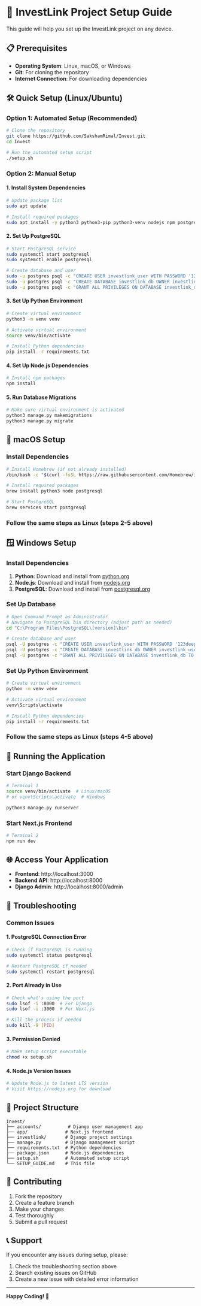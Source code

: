 # 🚀 InvestLink Project Setup Guide

This guide will help you set up the InvestLink project on any device.

## 📋 Prerequisites

- **Operating System**: Linux, macOS, or Windows
- **Git**: For cloning the repository
- **Internet Connection**: For downloading dependencies

## 🛠️ Quick Setup (Linux/Ubuntu)

### Option 1: Automated Setup (Recommended)
```bash
# Clone the repository
git clone https://github.com/SakshamRimal/Invest.git
cd Invest

# Run the automated setup script
./setup.sh
```

### Option 2: Manual Setup

#### 1. Install System Dependencies
```bash
# Update package list
sudo apt update

# Install required packages
sudo apt install -y python3 python3-pip python3-venv nodejs npm postgresql postgresql-contrib build-essential
```

#### 2. Set Up PostgreSQL
```bash
# Start PostgreSQL service
sudo systemctl start postgresql
sudo systemctl enable postgresql

# Create database and user
sudo -u postgres psql -c "CREATE USER investlink_user WITH PASSWORD '123deepti';"
sudo -u postgres psql -c "CREATE DATABASE investlink_db OWNER investlink_user;"
sudo -u postgres psql -c "GRANT ALL PRIVILEGES ON DATABASE investlink_db TO investlink_user;"
```

#### 3. Set Up Python Environment
```bash
# Create virtual environment
python3 -m venv venv

# Activate virtual environment
source venv/bin/activate

# Install Python dependencies
pip install -r requirements.txt
```

#### 4. Set Up Node.js Dependencies
```bash
# Install npm packages
npm install
```

#### 5. Run Database Migrations
```bash
# Make sure virtual environment is activated
python3 manage.py makemigrations
python3 manage.py migrate
```

## 🍎 macOS Setup

### Install Dependencies
```bash
# Install Homebrew (if not already installed)
/bin/bash -c "$(curl -fsSL https://raw.githubusercontent.com/Homebrew/install/HEAD/install.sh)"

# Install required packages
brew install python3 node postgresql

# Start PostgreSQL
brew services start postgresql
```

### Follow the same steps as Linux (steps 2-5 above)

## 🪟 Windows Setup

### Install Dependencies
1. **Python**: Download and install from [python.org](https://python.org)
2. **Node.js**: Download and install from [nodejs.org](https://nodejs.org)
3. **PostgreSQL**: Download and install from [postgresql.org](https://postgresql.org)

### Set Up Database
```bash
# Open Command Prompt as Administrator
# Navigate to PostgreSQL bin directory (adjust path as needed)
cd "C:\Program Files\PostgreSQL\[version]\bin"

# Create database and user
psql -U postgres -c "CREATE USER investlink_user WITH PASSWORD '123deepti';"
psql -U postgres -c "CREATE DATABASE investlink_db OWNER investlink_user;"
psql -U postgres -c "GRANT ALL PRIVILEGES ON DATABASE investlink_db TO investlink_user;"
```

### Set Up Python Environment
```bash
# Create virtual environment
python -m venv venv

# Activate virtual environment
venv\Scripts\activate

# Install Python dependencies
pip install -r requirements.txt
```

### Follow the same steps as Linux (steps 4-5 above)

## 🚀 Running the Application

### Start Django Backend
```bash
# Terminal 1
source venv/bin/activate  # Linux/macOS
# or venv\Scripts\activate  # Windows

python3 manage.py runserver
```

### Start Next.js Frontend
```bash
# Terminal 2
npm run dev
```

## 🌐 Access Your Application

- **Frontend**: http://localhost:3000
- **Backend API**: http://localhost:8000
- **Django Admin**: http://localhost:8000/admin

## 🔧 Troubleshooting

### Common Issues

#### 1. PostgreSQL Connection Error
```bash
# Check if PostgreSQL is running
sudo systemctl status postgresql

# Restart PostgreSQL if needed
sudo systemctl restart postgresql
```

#### 2. Port Already in Use
```bash
# Check what's using the port
sudo lsof -i :8000  # For Django
sudo lsof -i :3000  # For Next.js

# Kill the process if needed
sudo kill -9 [PID]
```

#### 3. Permission Denied
```bash
# Make setup script executable
chmod +x setup.sh
```

#### 4. Node.js Version Issues
```bash
# Update Node.js to latest LTS version
# Visit https://nodejs.org for download
```

## 📁 Project Structure

```
Invest/
├── accounts/          # Django user management app
├── app/              # Next.js frontend
├── investlink/       # Django project settings
├── manage.py         # Django management script
├── requirements.txt  # Python dependencies
├── package.json      # Node.js dependencies
├── setup.sh          # Automated setup script
└── SETUP_GUIDE.md    # This file
```

## 🤝 Contributing

1. Fork the repository
2. Create a feature branch
3. Make your changes
4. Test thoroughly
5. Submit a pull request

## 📞 Support

If you encounter any issues during setup, please:
1. Check the troubleshooting section above
2. Search existing issues on GitHub
3. Create a new issue with detailed error information

---

**Happy Coding! 🎉** 